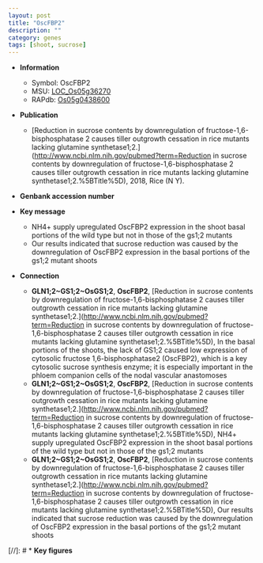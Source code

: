 ```yaml
---
layout: post
title: "OscFBP2"
description: ""
category: genes
tags: [shoot, sucrose]
---
```


* **Information**  
    + Symbol: OscFBP2  
    + MSU: [LOC_Os05g36270](http://rice.plantbiology.msu.edu/cgi-bin/ORF_infopage.cgi?orf=LOC_Os05g36270)  
    + RAPdb: [Os05g0438600](http://rapdb.dna.affrc.go.jp/viewer/gbrowse_details/irgsp1?name=Os05g0438600)  

* **Publication**  
    + [Reduction in sucrose contents by downregulation of fructose-1,6-bisphosphatase 2 causes tiller outgrowth cessation in rice mutants lacking glutamine synthetase1;2.](http://www.ncbi.nlm.nih.gov/pubmed?term=Reduction in sucrose contents by downregulation of fructose-1,6-bisphosphatase 2 causes tiller outgrowth cessation in rice mutants lacking glutamine synthetase1;2.%5BTitle%5D), 2018, Rice (N Y).

* **Genbank accession number**  

* **Key message**  
    + NH4+ supply upregulated OscFBP2 expression in the shoot basal portions of the wild type but not in those of the gs1;2 mutants
    + Our results indicated that sucrose reduction was caused by the downregulation of OscFBP2 expression in the basal portions of the gs1;2 mutant shoots

* **Connection**  
    + __GLN1;2~GS1;2~OsGS1;2__, __OscFBP2__, [Reduction in sucrose contents by downregulation of fructose-1,6-bisphosphatase 2 causes tiller outgrowth cessation in rice mutants lacking glutamine synthetase1;2.](http://www.ncbi.nlm.nih.gov/pubmed?term=Reduction in sucrose contents by downregulation of fructose-1,6-bisphosphatase 2 causes tiller outgrowth cessation in rice mutants lacking glutamine synthetase1;2.%5BTitle%5D),  In the basal portions of the shoots, the lack of GS1;2 caused low expression of cytosolic fructose 1,6-bisphosphatase2 (OscFBP2), which is a key cytosolic sucrose synthesis enzyme; it is especially important in the phloem companion cells of the nodal vascular anastomoses
    + __GLN1;2~GS1;2~OsGS1;2__, __OscFBP2__, [Reduction in sucrose contents by downregulation of fructose-1,6-bisphosphatase 2 causes tiller outgrowth cessation in rice mutants lacking glutamine synthetase1;2.](http://www.ncbi.nlm.nih.gov/pubmed?term=Reduction in sucrose contents by downregulation of fructose-1,6-bisphosphatase 2 causes tiller outgrowth cessation in rice mutants lacking glutamine synthetase1;2.%5BTitle%5D),  NH4+ supply upregulated OscFBP2 expression in the shoot basal portions of the wild type but not in those of the gs1;2 mutants
    + __GLN1;2~GS1;2~OsGS1;2__, __OscFBP2__, [Reduction in sucrose contents by downregulation of fructose-1,6-bisphosphatase 2 causes tiller outgrowth cessation in rice mutants lacking glutamine synthetase1;2.](http://www.ncbi.nlm.nih.gov/pubmed?term=Reduction in sucrose contents by downregulation of fructose-1,6-bisphosphatase 2 causes tiller outgrowth cessation in rice mutants lacking glutamine synthetase1;2.%5BTitle%5D),  Our results indicated that sucrose reduction was caused by the downregulation of OscFBP2 expression in the basal portions of the gs1;2 mutant shoots

[//]: # * **Key figures**  


